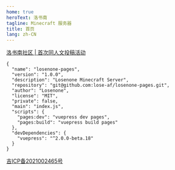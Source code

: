 ```yaml
---
home: true
heroText: 洛书南
tagline: Minecraft 服务器
title: 首页
lang: zh-CN
---
```


<div class="px-8 py-6 text-lg text-center text-pink-600 bg-pink-400 border border-pink-400 border-solid rounded-lg bg-opacity-30 dark:text-pink-200 dark:border-pink-400">
<a class="text-pink-600 dark:text-pink-200" href="./docs/event/2020-06-15-1st_fan_literature.md">洛书南社区 | 首次同人文投稿活动</a>
</div>

```json{11-12}
{
  "name": "losenone-pages",
  "version": "1.0.0",
  "description": "Losenone Minecraft Server",
  "repository": "git@github.com:lose-af/losenone-pages.git",
  "author": "Losenone",
  "license": "MIT",
  "private": false,
  "main": "index.js",
  "scripts": {
    "pages:dev": "vuepress dev pages",
    "pages:build": "vuepress build pages"
  },
  "devDependencies": {
    "vuepress": "^2.0.0-beta.18"
  }
}
```

<div class="footer">
<a href="https://beian.miit.gov.cn/">吉ICP备2021002465号</a>
</div>
